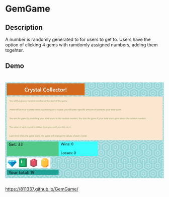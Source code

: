 # GemGame

## Description
A number is randomly generated to for users to get to. Users have the option of clicking 4 gems with ramdomly assigned numbers, adding them togehter.

## Demo

# ![screenshot](assets/images/screenshot.jpg)

https://811337.github.io/GemGame/
